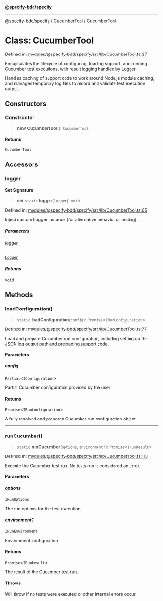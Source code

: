 [**@specify-bdd/specify**](../../README.md)

***

[@specify-bdd/specify](../../modules.md) / [CucumberTool](../README.md) / CucumberTool

# Class: CucumberTool

Defined in: [modules/@specify-bdd/specify/src/lib/CucumberTool.ts:37](https://github.com/specify-bdd/specify-core/blob/67fcf13e97d7dd51571b4867185f0bf446eae83d/modules/@specify-bdd/specify/src/lib/CucumberTool.ts#L37)

Encapsulates the lifecycle of configuring, loading support, and running
Cucumber test executions, with result logging handled by Logger.

Handles caching of support code to work around Node.js module caching,
and manages temporary log files to record and validate test execution output.

## Constructors

### Constructor

> **new CucumberTool**(): `CucumberTool`

#### Returns

`CucumberTool`

## Accessors

### logger

#### Set Signature

> **set** `static` **logger**(`logger`): `void`

Defined in: [modules/@specify-bdd/specify/src/lib/CucumberTool.ts:65](https://github.com/specify-bdd/specify-core/blob/67fcf13e97d7dd51571b4867185f0bf446eae83d/modules/@specify-bdd/specify/src/lib/CucumberTool.ts#L65)

Inject custom Logger instance (for alternative behavior or testing).

##### Parameters

###### logger

[`Logger`](../../Logger/classes/Logger.md)

##### Returns

`void`

## Methods

### loadConfiguration()

> `static` **loadConfiguration**(`config`): `Promise`\<`IRunConfiguration`\>

Defined in: [modules/@specify-bdd/specify/src/lib/CucumberTool.ts:77](https://github.com/specify-bdd/specify-core/blob/67fcf13e97d7dd51571b4867185f0bf446eae83d/modules/@specify-bdd/specify/src/lib/CucumberTool.ts#L77)

Load and prepare Cucumber run configuration, including setting up
the JSON log output path and preloading support code.

#### Parameters

##### config

`Partial`\<`IConfiguration`\>

Partial Cucumber configuration provided by the user

#### Returns

`Promise`\<`IRunConfiguration`\>

A fully resolved and prepared Cucumber run configuration object

***

### runCucumber()

> `static` **runCucumber**(`options`, `environment?`): `Promise`\<`IRunResult`\>

Defined in: [modules/@specify-bdd/specify/src/lib/CucumberTool.ts:110](https://github.com/specify-bdd/specify-core/blob/67fcf13e97d7dd51571b4867185f0bf446eae83d/modules/@specify-bdd/specify/src/lib/CucumberTool.ts#L110)

Execute the Cucumber test run. No tests run is considered an error.

#### Parameters

##### options

`IRunOptions`

The run options for the test execution

##### environment?

`IRunEnvironment`

Environment configuration

#### Returns

`Promise`\<`IRunResult`\>

The result of the Cucumber test run.

#### Throws

Will throw if no tests were executed or other internal errors occur.
